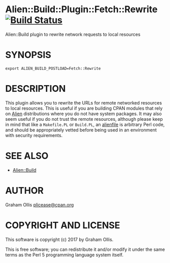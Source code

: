 # Alien::Build::Plugin::Fetch::Rewrite [![Build Status](https://secure.travis-ci.org/plicease/Alien-Build-Plugin-Fetch-Rewrite.png)](http://travis-ci.org/plicease/Alien-Build-Plugin-Fetch-Rewrite)

Alien::Build plugin to rewrite network requests to local resources

# SYNOPSIS

    export ALIEN_BUILD_POSTLOAD=Fetch::Rewrite

# DESCRIPTION

This plugin allows you to rewrite the URLs for remote networked resources
to local resources.  This is useful if you are building CPAN modules that
rely on [Alien](https://metacpan.org/pod/Alien) distributions where you do not have system packages.  It
may also seem useful if you do not trust the remote resources, although
please keep in mind that like a `Makefile.PL` or `Build.PL`, an [alienfile](https://metacpan.org/pod/alienfile)
is arbitrary Perl code, and should be appropriately vetted before being
used in an environment with security requirements.

# SEE ALSO

- [Alien::Build](https://metacpan.org/pod/Alien::Build)

# AUTHOR

Graham Ollis <plicease@cpan.org>

# COPYRIGHT AND LICENSE

This software is copyright (c) 2017 by Graham Ollis.

This is free software; you can redistribute it and/or modify it under
the same terms as the Perl 5 programming language system itself.
